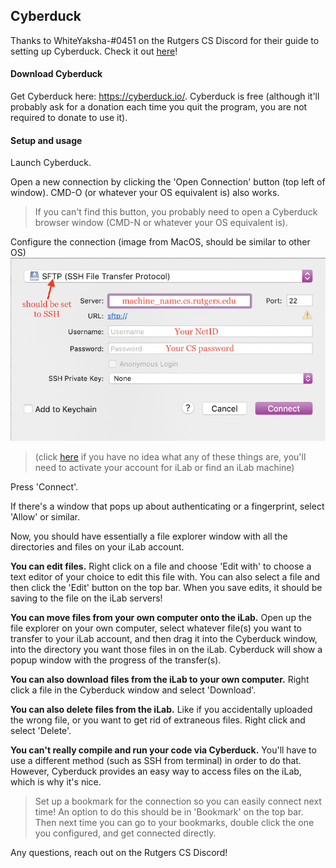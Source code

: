 ## Cyberduck

Thanks to WhiteYaksha-#0451 on the Rutgers CS Discord for their guide to setting up Cyberduck. Check it out [here](doc-files/cyberduck_tutorial.docx)!


#### Download Cyberduck
Get Cyberduck here: https://cyberduck.io/. Cyberduck is free (although it'll probably ask for a donation each time you quit the program, you are not required to donate to use it).

#### Setup and usage
Launch Cyberduck.

Open a new connection by clicking the 'Open Connection' button (top left of window). CMD-O (or whatever your OS equivalent is) also works.
> If you can't find this button, you probably need to open a Cyberduck browser window (CMD-N or whatever your OS equivalent is).

Configure the connection (image from MacOS, should be similar to other OS)
![Cyberduck setup image](images/cyberduck_setup.png)

> (click [here](getting-started.md) if you have no idea what any of these things are, you'll need to activate your account for iLab or find an iLab machine)

Press 'Connect'.

If there's a window that pops up about authenticating or a fingerprint, select 'Allow' or similar.

Now, you should have essentially a file explorer window with all the directories and files on your iLab account.

**You can edit files.** Right click on a file and choose 'Edit with' to choose a text editor of your choice to edit this file with. You can also select a file and then click the 'Edit' button on the top bar. When you save edits, it should be saving to the file on the iLab servers!

**You can move files from your own computer onto the iLab.** Open up the file explorer on your own computer, select whatever file(s) you want to transfer to your iLab account, and then drag it into the Cyberduck window, into the directory you want those files in on the iLab. Cyberduck will show a popup window with the progress of the transfer(s).

**You can also download files from the iLab to your own computer.** Right click a file in the Cyberduck window and select 'Download'.

**You can also delete files from the iLab.** Like if you accidentally uploaded the wrong file, or you want to get rid of extraneous files. Right click and select 'Delete'.

**You can't really compile and run your code via Cyberduck.** You'll have to use a different method (such as SSH from terminal) in order to do that. However, Cyberduck provides an easy way to access files on the iLab, which is why it's nice.


> Set up a bookmark for the connection so you can easily connect next time! An option to do this should be in 'Bookmark' on the top bar. Then next time you can go to your bookmarks, double click the one you configured, and get connected directly.

Any questions, reach out on the Rutgers CS Discord!

